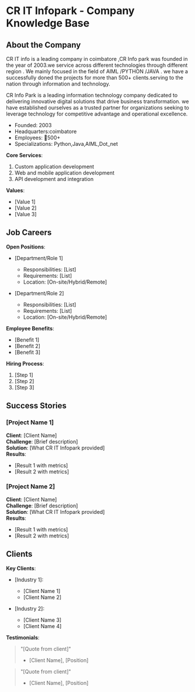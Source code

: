 # CR IT Infopark - Company Knowledge Base

## About the Company
CR IT info is a leading company in coimbatore ,CR Info park was founded in the year of 2003.we service across different technologies through different region . We mainly focused in the field of AIML /PYTHON /JAVA . we have a successfully doned the projects for more than 500+ clients.serving to the nation through information and technology.

CR Info Park is a leading information technology company dedicated to delivering innovative digital solutions that drive business transformation. we have established ourselves as a trusted partner for organizations seeking to leverage technology for competitive advantage and operational excellence.


* Founded: 2003
* Headquarters:coimbatore
* Employees: 🏢500+ 
* Specializations: Python,Java,AIML,Dot_net

**Core Services**:
1. Custom application development 
2. Web and mobile application development
3. API development and integration

**Values**:
- [Value 1]
- [Value 2]
- [Value 3]

## Job Careers
**Open Positions**:
- [Department/Role 1]
  - Responsibilities: [List]
  - Requirements: [List]
  - Location: [On-site/Hybrid/Remote]

- [Department/Role 2]
  - Responsibilities: [List]
  - Requirements: [List]
  - Location: [On-site/Hybrid/Remote]

**Employee Benefits**:
- [Benefit 1]
- [Benefit 2]
- [Benefit 3]

**Hiring Process**:
1. [Step 1]
2. [Step 2]
3. [Step 3]

## Success Stories
### [Project Name 1]
**Client**: [Client Name]  
**Challenge**: [Brief description]  
**Solution**: [What CR IT Infopark provided]  
**Results**: 
- [Result 1 with metrics]
- [Result 2 with metrics]

### [Project Name 2]
**Client**: [Client Name]  
**Challenge**: [Brief description]  
**Solution**: [What CR IT Infopark provided]  
**Results**: 
- [Result 1 with metrics]
- [Result 2 with metrics]

## Clients
**Key Clients**:
- [Industry 1]:
  - [Client Name 1]
  - [Client Name 2]

- [Industry 2]:
  - [Client Name 3]
  - [Client Name 4]

**Testimonials**:
> "[Quote from client]"  
> - [Client Name], [Position]

> "[Quote from client]"  
> - [Client Name], [Position]